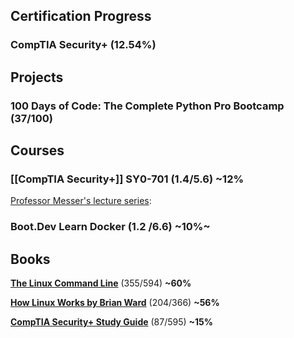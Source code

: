 ## Certification Progress
### CompTIA Security+ (12.54%)


## Projects
### 100 Days of Code: The Complete Python Pro Bootcamp (37/100)


## Courses
### [[CompTIA Security+]] SY0-701 (1.4/5.6) **~12%**
[Professor Messer's lecture series](https://www.youtube.com/watch?v=KiEptGbnEBc&list=PLG49S3nxzAnl4QDVqK-hOnoqcSKEIDDuv): 

### Boot.Dev Learn Docker (1.2 /6.6) **~10%~**


## Books
[**The Linux Command Line**](https://archive.org/details/tlcl-19.01) (355/594) **~60%**

[**How Linux Works by Brian Ward**](https://www.amazon.com/How-Linux-Works-Brian-Ward/dp/1718500408) (204/366) **~56%**

[**CompTIA Security+ Study Guide**](https://www.amazon.com/dp/1394211414) (87/595) **~15%** 
